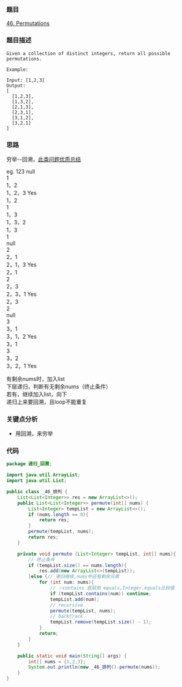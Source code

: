 ### 题目
[46. Permutations](https://leetcode.com/problems/permutations/)
### 题目描述
```
Given a collection of distinct integers, return all possible permutations.

Example:

Input: [1,2,3]
Output:
[
  [1,2,3],
  [1,3,2],
  [2,1,3],
  [2,3,1],
  [3,1,2],
  [3,2,1]
]
```
### 思路
穷举--回溯，[此类问题优质总结](https://leetcode.com/problems/permutations/discuss/18239/A-general-approach-to-backtracking-questions-in-Java-(Subsets-Permutations-Combination-Sum-Palindrome-Partioning))

eg. 123
null  
    1  
        1，2  
            1，2，3   Yes  
        1，2  
    1  
        1，3  
            1，3，2  
        1，3  
    1  
null  
    2  
        2，1  
            2，1，3   Yes  
        2，1  
    2  
        2，3  
            2，3，1   Yes  
        2，3  
    2  
null  
    3  
        3，1  
            3，1，2   Yes  
        3，1  
    3  
        3，2  
            3，2，1   Yes  

有剩余nums时，加入list  
    下层递归，判断有无剩余nums（终止条件）  
    若有，继续加入list，向下  
    递归上来要回溯，且loop不能重复  
### 关键点分析
* 用回溯，来穷举
### 代码
```java
package 递归_回溯;

import java.util.ArrayList;
import java.util.List;

public class _46_排列 {
    List<List<Integer>> res = new ArrayList<>();
    public List<List<Integer>> permute(int[] nums) {
        List<Integer> tempList = new ArrayList<>();
        if (nums.length == 0){
            return res;
        }
        permute(tempList, nums);
        return res;
    }

    private void permute (List<Integer> tempList, int[] nums){
        // 终止条件
        if (tempList.size() == nums.length){
            res.add(new ArrayList<>(tempList));
        }else {// 递归继续,nums中还有剩余元素
            for (int num: nums){
                // ☆contains 底层用 equals,Integer.equals比较值
                if (tempList.contains(num)) continue;
                tempList.add(num);
                // recursive
                permute(tempList, nums);
                // backtrack
                tempList.remove(tempList.size() - 1);
            }
            return;
        }
    }

    public static void main(String[] args) {
        int[] nums = {1,2,3};
        System.out.println(new _46_排列().permute(nums));
    }
}
```
